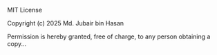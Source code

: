 MIT License

Copyright (c) 2025 Md. Jubair bin Hasan

Permission is hereby granted, free of charge, to any person obtaining a copy...
